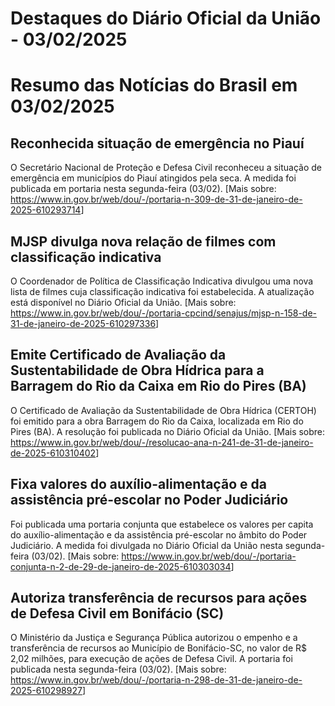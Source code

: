 # Destaques do Diário Oficial da União - 03/02/2025

# Resumo das Notícias do Brasil em 03/02/2025

## Reconhecida situação de emergência no Piauí
O Secretário Nacional de Proteção e Defesa Civil reconheceu a situação de emergência em municípios do Piauí atingidos pela seca. A medida foi publicada em portaria nesta segunda-feira (03/02). [Mais sobre: <https://www.in.gov.br/web/dou/-/portaria-n-309-de-31-de-janeiro-de-2025-610293714>]

## MJSP divulga nova relação de filmes com classificação indicativa
O Coordenador de Política de Classificação Indicativa divulgou uma nova lista de filmes cuja classificação indicativa foi estabelecida. A atualização está disponível no Diário Oficial da União. [Mais sobre: <https://www.in.gov.br/web/dou/-/portaria-cpcind/senajus/mjsp-n-158-de-31-de-janeiro-de-2025-610297336>]

## Emite Certificado de Avaliação da Sustentabilidade de Obra Hídrica para a Barragem do Rio da Caixa em Rio do Pires (BA)
O Certificado de Avaliação da Sustentabilidade de Obra Hídrica (CERTOH) foi emitido para a obra Barragem do Rio da Caixa, localizada em Rio do Pires (BA). A resolução foi publicada no Diário Oficial da União. [Mais sobre: <https://www.in.gov.br/web/dou/-/resolucao-ana-n-241-de-31-de-janeiro-de-2025-610310402>]

## Fixa valores do auxílio-alimentação e da assistência pré-escolar no Poder Judiciário
Foi publicada uma portaria conjunta que estabelece os valores per capita do auxílio-alimentação e da assistência pré-escolar no âmbito do Poder Judiciário. A medida foi divulgada no Diário Oficial da União nesta segunda-feira (03/02). [Mais sobre: <https://www.in.gov.br/web/dou/-/portaria-conjunta-n-2-de-29-de-janeiro-de-2025-610303034>]

## Autoriza transferência de recursos para ações de Defesa Civil em Bonifácio (SC)
O Ministério da Justiça e Segurança Pública autorizou o empenho e a transferência de recursos ao Município de Bonifácio-SC, no valor de R$ 2,02 milhões, para execução de ações de Defesa Civil. A portaria foi publicada nesta segunda-feira (03/02). [Mais sobre: <https://www.in.gov.br/web/dou/-/portaria-n-298-de-31-de-janeiro-de-2025-610298927>]